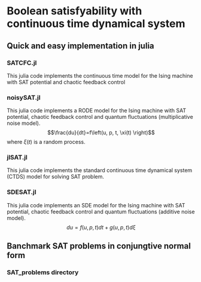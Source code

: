 # Boolean satisfyability with continuous time dynamical system

## Quick and easy implementation in julia
### SATCFC.jl 
This julia code implements the continuous time model for the Ising machine with SAT potential and chaotic feedback control
### noisySAT.jl 
This julia code implements a RODE model for the Ising machine with SAT potential, chaotic feedback control and quantum fluctuations (multiplicative noise model).
$$\frac{du}{dt}=f\left(u, p, t, \xi(t) \right)$$ where $\xi(t)$ is a random process.
### jlSAT.jl
This julia code implements the standard continuous time dynamical system (CTDS) model for solving SAT problem.
### SDESAT.jl
This julia code implements an SDE model for the Ising machine with SAT potential, chaotic feedback control and quantum fluctuations (additive noise model).
$$du=f(u,p,t)dt+g(u,p,t)d\xi$$

## Banchmark SAT problems in conjungtive normal form
### SAT_problems directory
